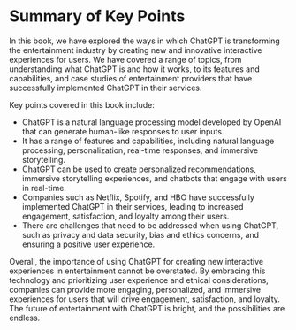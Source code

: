 Summary of Key Points
=================================

In this book, we have explored the ways in which ChatGPT is transforming the entertainment industry by creating new and innovative interactive experiences for users. We have covered a range of topics, from understanding what ChatGPT is and how it works, to its features and capabilities, and case studies of entertainment providers that have successfully implemented ChatGPT in their services.

Key points covered in this book include:

* ChatGPT is a natural language processing model developed by OpenAI that can generate human-like responses to user inputs.
* It has a range of features and capabilities, including natural language processing, personalization, real-time responses, and immersive storytelling.
* ChatGPT can be used to create personalized recommendations, immersive storytelling experiences, and chatbots that engage with users in real-time.
* Companies such as Netflix, Spotify, and HBO have successfully implemented ChatGPT in their services, leading to increased engagement, satisfaction, and loyalty among their users.
* There are challenges that need to be addressed when using ChatGPT, such as privacy and data security, bias and ethics concerns, and ensuring a positive user experience.

Overall, the importance of using ChatGPT for creating new interactive experiences in entertainment cannot be overstated. By embracing this technology and prioritizing user experience and ethical considerations, companies can provide more engaging, personalized, and immersive experiences for users that will drive engagement, satisfaction, and loyalty. The future of entertainment with ChatGPT is bright, and the possibilities are endless.
